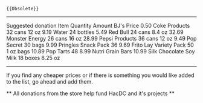 ```{=mediawiki}
{{Obsolete}}
```
  -------------------- ------------------------- ------------ ----------- ------------
  Suggested donation   Item                      Quantity     Amount      BJ's Price
  0.50                 Coke Products             32 cans      12 oz       9.19
                       Water                     24 bottles               5.49
                       Red Bull                  24 cans      8.4 oz      32.69
                       Monster Energy            26 cans      16 oz       28.99
                       Pepsi Products            36 cans      12 oz       9.49
                       Pop Secret                30 bags                  9.99
                       Pringles Snack Pack       36                       9.69
                       Frito Lay Variety Pack    50           1 oz bags   10.89
                       Pop Tarts                 48                       8.99
                       Nutri Grain Bars                                   10.99
                       Silk Chocolate Soy Milk   18 boxes     8.25 oz     
  -------------------- ------------------------- ------------ ----------- ------------

If you find any cheaper prices or if there is something you would like
added to the list, go ahead and add them.

\*\* All donations from the store help fund HacDC and it's projects \*\*
